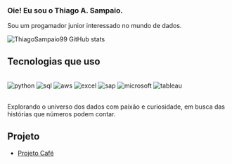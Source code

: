 ### Oie! Eu sou o Thiago A. Sampaio.

Sou um progamador junior interessado no mundo de dados.

![ThiagoSampaio99 GitHub stats](https://github-readme-stats.vercel.app/api?username=thiagosampaio99&show_icons=true&theme=radical)

## Tecnologias que uso

<div style="display: inline_block"><br/>
  <img aling="center" alt="python" src="https://img.shields.io/badge/Python-3776AB?style=for-the-badge&logo=python&logoColor=white" />
  <img aling="center" alt="sql" src="https://img.shields.io/badge/MySQL-00000F?style=for-the-badge&logo=mysql&logoColor=white" />
  <img aling="center" alt="aws" src="https://img.shields.io/badge/Amazon_AWS-232F3E?style=for-the-badge&logo=amazon-aws&logoColor=white" />
  <img aling="center" alt="excel" src="https://img.shields.io/badge/Microsoft_Excel-217346?style=for-the-badge&logo=microsoft-excel&logoColor=white" />
  <img aling="center" alt="sap" src="https://img.shields.io/badge/SAP-0FAAFF?style=for-the-badge&logo=sap&logoColor=white" />
  <img aling="center" alt="microsoft" src="https://img.shields.io/badge/Microsoft-666666?style=for-the-badge&logo=microsoft&logoColor=white" />
  <img aling="center" alt="tableau" src="https://img.shields.io/badge/Tableau-E97627?style=for-the-badge&logo=Tableau&logoColor=white" />
  
</div><br/>

Explorando o universo dos dados com paixão e curiosidade, em busca das histórias que números podem contar.

## Projeto

- [Projeto Café](https://github.com/ThiagoSampaio99/Projeto_Cafe)
